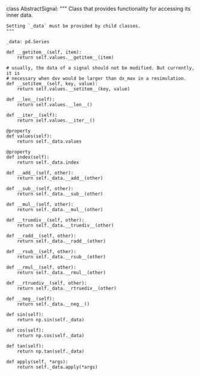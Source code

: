 class AbstractSignal:
    """
    Class that provides functionality for accessing its inner data.

    Setting `_data` must be provided by child classes.
    """

    _data: pd.Series

    def __getitem__(self, item):
        return self.values.__getitem__(item)

    # usually, the data of a signal should not be modified. But currently, it is
    # necessary when dxv would be larger than dx_max in a resimulation.
    def __setitem__(self, key, value):
        return self.values.__setitem__(key, value)

    def __len__(self):
        return self.values.__len__()

    def __iter__(self):
        return self.values.__iter__()

    @property
    def values(self):
        return self._data.values

    @property
    def index(self):
        return self._data.index

    def __add__(self, other):
        return self._data.__add__(other)

    def __sub__(self, other):
        return self._data.__sub__(other)

    def __mul__(self, other):
        return self._data.__mul__(other)

    def __truediv__(self, other):
        return self._data.__truediv__(other)

    def __radd__(self, other):
        return self._data.__radd__(other)

    def __rsub__(self, other):
        return self._data.__rsub__(other)

    def __rmul__(self, other):
        return self._data.__rmul__(other)

    def __rtruediv__(self, other):
        return self._data.__rtruediv__(other)

    def __neg__(self):
        return self._data.__neg__()

    def sin(self):
        return np.sin(self._data)

    def cos(self):
        return np.cos(self._data)

    def tan(self):
        return np.tan(self._data)

    def apply(self, *args):
        return self._data.apply(*args)
